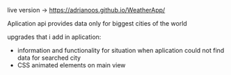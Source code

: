 live version -> https://adrianoos.github.io/WeatherApp/

Aplication api provides data only for biggest cities of the world 

upgrades that i add in aplication:
- information and functionality for situation when aplication could not find data for searched city
- CSS animated elements on main view
